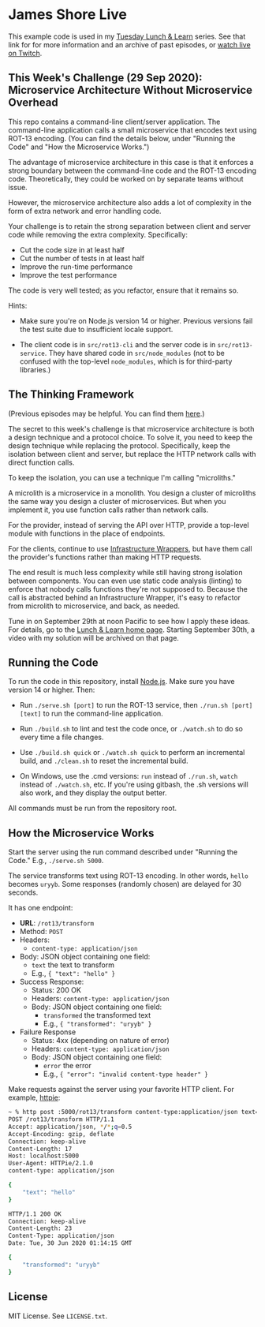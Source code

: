 James Shore Live
================

This example code is used in my [Tuesday Lunch & Learn](https://www.jamesshore.com/v2/projects/lunch-and-learn) series. See that link for for more information and an archive of past episodes, or [watch live on Twitch](https://www.twitch.tv/jamesshorelive).


This Week's Challenge (29 Sep 2020): Microservice Architecture Without Microservice Overhead
---------------------

This repo contains a command-line client/server application. The command-line application calls a small microservice that encodes text using ROT-13 encoding. (You can find the details below, under "Running the Code" and "How the Microservice Works.")

The advantage of microservice architecture in this case is that it enforces a strong boundary between the command-line code and the ROT-13 encoding code. Theoretically, they could be worked on by separate teams without issue.

However, the microservice architecture also adds a lot of complexity in the form of extra network and error handling code.

Your challenge is to retain the strong separation between client and server code while removing the extra complexity. Specifically:

* Cut the code size in at least half
* Cut the number of tests in at least half
* Improve the run-time performance
* Improve the test performance

The code is very well tested; as you refactor, ensure that it remains so.

Hints:

* Make sure you're on Node.js version 14 or higher. Previous versions fail the test suite due to insufficient locale support.

* The client code is in `src/rot13-cli` and the server code is in `src/rot13-service`. They have shared code in `src/node_modules` (not to be confused with the top-level `node_modules`, which is for third-party libraries.)


The Thinking Framework
----------------------

(Previous episodes may be helpful. You can find them [here](https://www.jamesshore.com/v2/projects/lunch-and-learn).)

The secret to this week's challenge is that microservice architecture is both a design technique and a protocol choice. To solve it, you need to keep the design technique while replacing the protocol. Specifically, keep the isolation between client and server, but replace the HTTP network calls with direct function calls.

To keep the isolation, you can use a technique I'm calling "microliths."

A microlith is a microservice in a monolith. You design a cluster of microliths the same way you design a cluster of microservices. But when you implement it, you use function calls rather than network calls.

For the provider, instead of serving the API over HTTP, provide a top-level module with functions in the place of endpoints.

For the clients, continue to use [Infrastructure Wrappers](https://www.jamesshore.com/v2/projects/lunch-and-learn/application-infrastructure), but have them call the provider's functions rather than making HTTP requests.

The end result is much less complexity while still having strong isolation between components. You can even use static code analysis (linting) to enforce that nobody calls functions they're not supposed to. Because the call is abstracted behind an Infrastructure Wrapper, it's easy to refactor from microlith to microservice, and back, as needed.

Tune in on September 29th at noon Pacific to see how I apply these ideas. For details, go to the [Lunch & Learn home page](https://www.jamesshore.com/v2/projects/lunch-and-learn). Starting September 30th, a video with my solution will be archived on that page.


Running the Code
----------------

To run the code in this repository, install [Node.js](http://nodejs.org). Make sure you have version 14 or higher. Then:

* Run `./serve.sh [port]` to run the ROT-13 service, then `./run.sh [port] [text]` to run the command-line application.

* Run `./build.sh` to lint and test the code once, or `./watch.sh` to do so every time a file changes.

* Use `./build.sh quick` or `./watch.sh quick` to perform an incremental build, and `./clean.sh` to reset the incremental build.

* On Windows, use the .cmd versions: `run` instead of `./run.sh`, `watch` instead of `./watch.sh`, etc. If you're using gitbash, the .sh versions will also work, and they display the output better.

All commands must be run from the repository root.


How the Microservice Works
--------------------------

Start the server using the run command described under "Running the Code." E.g., `./serve.sh 5000`.

The service transforms text using ROT-13 encoding. In other words, `hello` becomes `uryyb`. Some responses (randomly chosen) are delayed for 30 seconds.

It has one endpoint:

* **URL**: `/rot13/transform`
* Method: `POST`
* Headers:
	* `content-type: application/json`
* Body: JSON object containing one field:
  * `text` the text to transform
  * E.g., `{ "text": "hello" }`
* Success Response:
	* Status: 200 OK
	* Headers: `content-type: application/json`
	* Body: JSON object containing one field:
		* `transformed` the transformed text
		* E.g., `{ "transformed": "uryyb" }`
* Failure Response
	* Status: 4xx (depending on nature of error)
	* Headers: `content-type: application/json`
	* Body: JSON object containing one field:
		* `error` the error
		* E.g., `{ "error": "invalid content-type header" }`

Make requests against the server using your favorite HTTP client. For example, [httpie](https://httpie.org/):

```sh
~ % http post :5000/rot13/transform content-type:application/json text=hello -v
POST /rot13/transform HTTP/1.1
Accept: application/json, */*;q=0.5
Accept-Encoding: gzip, deflate
Connection: keep-alive
Content-Length: 17
Host: localhost:5000
User-Agent: HTTPie/2.1.0
content-type: application/json

{
    "text": "hello"
}

HTTP/1.1 200 OK
Connection: keep-alive
Content-Length: 23
Content-Type: application/json
Date: Tue, 30 Jun 2020 01:14:15 GMT

{
    "transformed": "uryyb"
}
```


License
-------

MIT License. See `LICENSE.txt`.